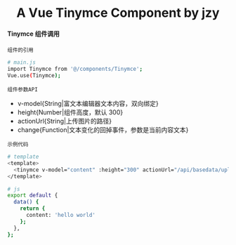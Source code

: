 <h1 align="center">
  A Vue Tinymce Component by jzy
</h1>

#### Tinymce 组件调用

`组件的引用`

```bash
# main.js
import Tinymce from '@/components/Tinymce';
Vue.use(Tinymce);
```

`组件参数API`

- v-model{String|富文本编辑器文本内容，双向绑定}
- height{Number|组件高度，默认 300}
- actionUrl{String|上传图片的路径}
- change{Function|文本变化的回掉事件，参数是当前内容文本}

`示例代码`

```bash
# template
<template>
  <tinymce v-model="content" :height="300" actionUrl="/api/basedata/upload" />
</template>

# js
export default {
  data() {
    return {
      content: 'hello world'
    };
  },
};
```
